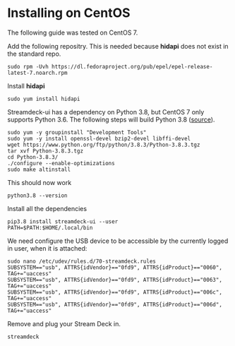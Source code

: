 Installing on CentOS
====================

The following guide was tested on CentOS 7.

Add the following repositry. This is needed because **hidapi** does not exist in the standard repo.

``` console
sudo rpm -Uvh https://dl.fedoraproject.org/pub/epel/epel-release-latest-7.noarch.rpm
```

Install **hidapi**

``` console
sudo yum install hidapi
```
Streamdeck-ui has a dependency on Python 3.8, but CentOS 7 only supports Python 3.6.
The following steps will build Python 3.8 ([source](https://computingforgeeks.com/how-to-install-python-3-on-centos/)).

``` console
sudo yum -y groupinstall "Development Tools"
sudo yum -y install openssl-devel bzip2-devel libffi-devel
wget https://www.python.org/ftp/python/3.8.3/Python-3.8.3.tgz
tar xvf Python-3.8.3.tgz
cd Python-3.8.3/
./configure --enable-optimizations
sudo make altinstall
```
This should now work
``` console
python3.8 --version
```
Install all the dependencies
``` console
pip3.8 install streamdeck-ui --user
PATH=$PATH:$HOME/.local/bin
```

We need configure the USB device to be accessible by the currently logged in user, when it is attached:
``` console
sudo nano /etc/udev/rules.d/70-streamdeck.rules
SUBSYSTEM=="usb", ATTRS{idVendor}=="0fd9", ATTRS{idProduct}=="0060", TAG+="uaccess"
SUBSYSTEM=="usb", ATTRS{idVendor}=="0fd9", ATTRS{idProduct}=="0063", TAG+="uaccess"
SUBSYSTEM=="usb", ATTRS{idVendor}=="0fd9", ATTRS{idProduct}=="006c", TAG+="uaccess"
SUBSYSTEM=="usb", ATTRS{idVendor}=="0fd9", ATTRS{idProduct}=="006d", TAG+="uaccess"
```
Remove and plug your Stream Deck in.
``` console
streamdeck
```
